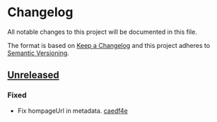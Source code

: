 # Changelog

All notable changes to this project will be documented in this file.

The format is based on [Keep a Changelog](http://keepachangelog.com/)
and this project adheres to [Semantic Versioning](http://semver.org/).

## [Unreleased](https://github.com/atomist-skills/clj-kondo-skill/tree/HEAD)

### Fixed

-   Fix hompageUrl in metadata. [caedf4e](https://github.com/atomist-skills/clj-kondo-skill/commit/caedf4e5bd00ff12906eac42b956dae1cb1928ba)
